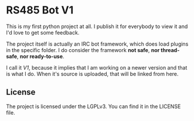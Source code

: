 RS485 Bot V1
============

This is my first python project at all. I publish it for everybody to view it and I'd love to get some feedback.

The project itself is actually an IRC bot framework, which does load plugins in the specific folder. I do consider the framework **not safe**, **nor thread-safe**, **nor ready-to-use**.

I call it *V1*, because it implies that I am working on a newer version and that is what I do. When it's source is uploaded, that will be linked from here.

License
-------

The project is licensed under the LGPLv3. You can find it in the LICENSE file.
